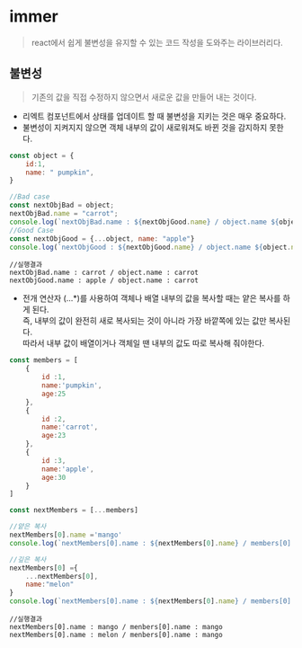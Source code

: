 # immer
> react에서 쉽게 불변성을 유지할 수 있는 코드 작성을 도와주는 라이브러리다.

## 불변성
> 기존의 값을 직접 수정하지 않으면서 새로운 값을 만들어 내는 것이다.
+ 리엑트 컴포넌트에서 상태를 업데이트 할 때 불변성을 지키는 것은 매우 중요하다.
+ 불변성이 지켜지지 않으면 객체 내부의 값이 새로워져도 바뀐 것을 감지하지 못한다.

```js
const object = {
    id:1,
    name: " pumpkin",
}

//Bad case
const nextObjBad = object;
nextObjBad.name = "carrot";
console.log(`nextObjBad.name : ${nextObjGood.name} / object.name ${object.name}`)
//Good Case 
const nextObjGood = {...object, name: "apple"}
console.log(`nextObjGood : ${nextObjGood.name} / object.name ${object.name}`)
```
```
//실행결과
nextObjBad.name : carrot / object.name : carrot
nextObjGood.name : apple / object.name : carrot
```
+ 전개 연산자 (...*)를 사용하여 객체나 배열 내부의 값을 복사할 때는 얕은 복사를 하게 된다.  
즉, 내부의 값이 완전히 새로 복사되는 것이 아니라 가장 바깥쪽에 있는 값만 복사된다.  
따라서 내부 값이 배열이거나 객체일 땐 내부의 값도 따로 복사해 줘야한다.

```js
const members = [
    {
        id :1,
        name:'pumpkin',
        age:25
    },
    {
        id :2,
        name:'carrot',
        age:23
    },
    {
        id :3,
        name:'apple',
        age:30
    }
]

const nextMembers = [...members]

//얕은 복사
nextMembers[0].name ='mango'
console.log(`nextMembers[0].name : ${nextMembers[0].name} / members[0].name : ${members[0].name}`)

//깊은 복사
nextMembers[0] ={
    ...nextMembers[0],
    name:"melon"
}
console.log(`nextMembers[0].name : ${nextMembers[0].name} / members[0].name : ${members[0].name}`
```
```
//실행결과
nextMembers[0].name : mango / menbers[0].name : mango
nextMembers[0].name : melon / menbers[0].name : mango
```